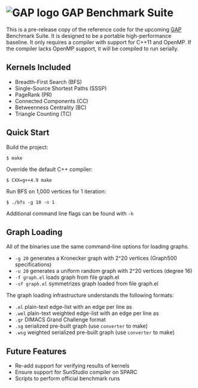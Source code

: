 ![GAP logo](www.cs.berkeley.edu/~sbeamer/gap/logo.svg)
GAP Benchmark Suite
===================

This is a pre-release copy of the reference code for the upcoming [GAP](https://www.cs.berkeley.edu/~sbeamer/gap/) Benchmark Suite. It is designed to be a portable high-performance baseline. It only requires a compiler with support for C++11 and OpenMP. If the compiler lacks OpenMP support, it will be compiled to run serially.

Kernels Included
----------------
+ Breadth-First Search (BFS)
+ Single-Source Shortest Paths (SSSP)
+ PageRank (PR)
+ Connected Components (CC)
+ Betweenness Centrality (BC)
+ Triangle Counting (TC)


Quick Start
-----------

Build the project:

    $ make

Override the default C++ compiler:

    $ CXX=g++4.9 make

Run BFS on 1,000 vertices for 1 iteration:

    $ ./bfs -g 10 -n 1

Additional command line flags can be found with `-h`


Graph Loading
-------------

All of the binaries use the same command-line options for loading graphs.
+ `-g 20` generates a Kronecker graph with 2^20 vertices (Graph500 specifications)
+ `-u 20` generates a uniform random graph with 2^20 vertices (degree 16)
+ `-f graph.el` loads graph from file graph.el
+ `-sf graph.el` symmetrizes graph loaded from file graph.el

The graph loading infrastructure understands the following formats:
+ `.el` plain-text edge-list with an edge per line as <node1> <node2>
+ `.wel` plain-text weighted edge-list with an edge per line as <node1> <node2> <weight>
+ `.gr` DIMACS Grand Challenge format
+ `.sg` serialized pre-built graph (use `converter` to make)
+ `.wsg` weighted serialized pre-built graph (use `converter` to make)


Future Features
---------------

+ Re-add support for verifying results of kernels
+ Ensure support for SunStudio compiler on SPARC
+ Scripts to perform official benchmark runs

